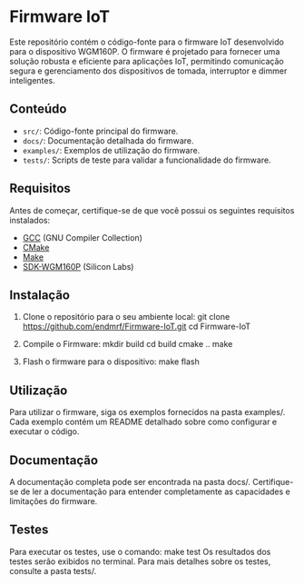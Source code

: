 # Firmware IoT

Este repositório contém o código-fonte para o firmware IoT desenvolvido para o dispositivo WGM160P. O firmware é projetado para fornecer uma solução robusta e eficiente para aplicações IoT, permitindo comunicação segura e gerenciamento dos dispositivos de tomada, interruptor e dimmer inteligentes.

## Conteúdo

- `src/`: Código-fonte principal do firmware.
- `docs/`: Documentação detalhada do firmware.
- `examples/`: Exemplos de utilização do firmware.
- `tests/`: Scripts de teste para validar a funcionalidade do firmware.

## Requisitos

Antes de começar, certifique-se de que você possui os seguintes requisitos instalados:

- [GCC](https://gcc.gnu.org/) (GNU Compiler Collection)
- [CMake](https://cmake.org/)
- [Make](https://www.gnu.org/software/make/)
- [SDK-WGM160P](#sdk-wgm160p) (Silicon Labs)

## Instalação

1. Clone o repositório para o seu ambiente local:
  git clone https://github.com/endmrf/Firmware-IoT.git
  cd Firmware-IoT
   
2. Compile o Firmware:
  mkdir build
  cd build
  cmake ..
  make

3. Flash o firmware para o dispositivo:
   make flash


## Utilização
Para utilizar o firmware, siga os exemplos fornecidos na pasta examples/. Cada exemplo contém um README detalhado sobre como configurar e executar o código.

## Documentação
A documentação completa pode ser encontrada na pasta docs/. Certifique-se de ler a documentação para entender completamente as capacidades e limitações do firmware.

## Testes
Para executar os testes, use o comando:
  make test
  Os resultados dos testes serão exibidos no terminal. Para mais detalhes sobre os testes, consulte a pasta tests/.

